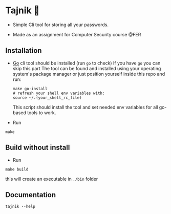 # Tajnik 

* Simple Cli tool for storing all your passwords.

* Made as an assignment for Computer Security course @FER

## Installation

* [Go](https://golang.org/cmd/go/) cli tool should be installed (run `go` to check)
  If you have `go` you can skip this part
  The tool can be found and installed using your operating system's package manager or just
  position yourself inside this repo and run:
  ```
  make go-install
  # refresh your shell env variables with:
  source ~/.(your_shell_rc_file)

  ```
  This script should install the tool and set needed env variables for all go-based tools to work.

* Run 

```
make
```

## Build without install

* Run 
```
make build
```
this will create an executable in `./bin` folder


## Documentation
```
tajnik --help
```
